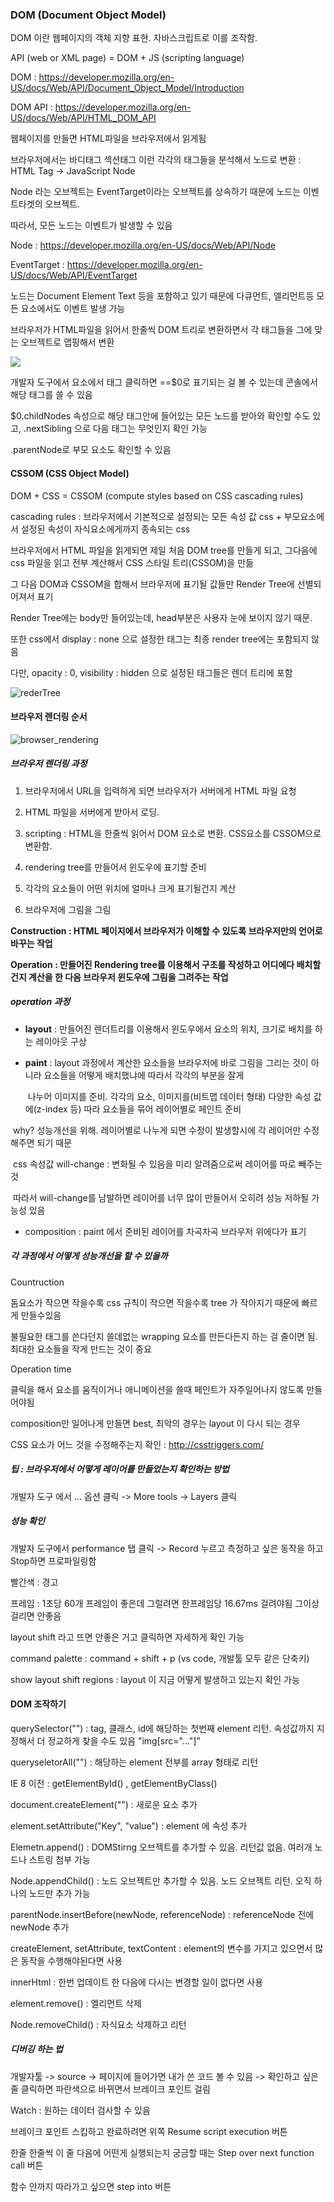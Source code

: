 ### DOM (Document Object Model)

DOM 이란 웹페이지의 객체 지향 표현. 자바스크립트로 이를 조작함.

API (web or XML page) = DOM + JS (scripting language)

DOM : https://developer.mozilla.org/en-US/docs/Web/API/Document_Object_Model/Introduction

DOM API : https://developer.mozilla.org/en-US/docs/Web/API/HTML_DOM_API

웹페이지를 만들면 HTML파일을 브라우저에서 읽게됨

브라우저에서는 바디태그 섹션태그 이런 각각의 태그들을 분석해서 노드로 변환 : HTML Tag -> JavaScript Node

Node 라는 오브젝트는 EventTarget이라는 오브젝트를 상속하기 때문에 노드는 이벤트타겟의 오브젝트. 

따라서, 모든 노드는 이벤트가 발생할 수 있음

Node : https://developer.mozilla.org/en-US/docs/Web/API/Node

EventTarget : https://developer.mozilla.org/en-US/docs/Web/API/EventTarget

노드는 Document Element Text 등을 포함하고 있기 때문에 다큐먼트, 엘리먼트등 모든 요소에서도 이벤트 발생 가능

브라우저가 HTML파일을 읽어서 한줄씩 DOM 트리로 변환하면서 각 태그들을 그에 맞는 오브젝트로 맵핑해서 변환 

<img src="https://media.vlpt.us/images/heartane/post/0751ad52-7b02-4c75-9514-41b484e49d60/Screen%20Shot%202021-07-05%20at%2010.52.55%20AM.png"/>



개발자 도구에서 요소에서 태그 클릭하면 ==$0로 표기되는 걸 볼 수 있는데 콘솔에서 해당 태그를 쓸 수 있음

$0.childNodes 속성으로 해당 태그안에 들어있는 모든 노드를 받아와 확인할 수도 있고, .nextSibling 으로 다음 태그는 무엇인지 확인 가능

.parentNode로 부모 요소도 확인할 수 있음



#### CSSOM (CSS Object Model)

DOM + CSS = CSSOM (compute styles based on CSS cascading rules)

cascading rules : 브라우저에서 기본적으로 설정되는 모든 속성 값 css + 부모요소에서 설정된 속성이 자식요소에게까지 종속되는 css

브라우저에서 HTML 파일을 읽게되면 제일 처음 DOM tree를 만들게 되고, 그다음에 css 파일을 읽고 전부 계산해서 CSS 스타일 트리(CSSOM)을 만듦

그 다음 DOM과 CSSOM을 합해서 브라우저에 표기될 값들만 Render Tree에 선별되어져서 표기

Render Tree에는 body만 들어있는데, head부분은 사용자 눈에 보이지 않기 때문.

또한 css에서 display : none 으로 설정한 태그는 최종 render tree에는 포함되지 않음

다만, opacity : 0, visibility : hidden 으로 설정된 태그들은 렌더 트리에 포함

![rederTree](/Users/seongtaek/project/TIL/자바스크립트/rederTree.png)



#### 브라우저 렌더링 순서

![browser_rendering](/Users/seongtaek/project/TIL/자바스크립트/browser_rendering.png)

##### 브라우저 렌더링 과정

1. 브라우저에서 URL을 입력하게 되면 브라우저가 서버에게 HTML 파일 요청

2. HTML 파일을 서버에게 받아서 로딩. 
3. scripting : HTML을 한줄씩 읽어서 DOM 요소로 변환. CSS요소를 CSSOM으로 변환함. 

4. rendering tree를 만들어서 윈도우에 표기할 준비

5. 각각의 요소들이 어떤 위치에 얼마나 크게 표기될건지 계산
6. 브라우저에 그림을 그림

**Construction : HTML 페이지에서 브라우저가 이해할 수 있도록 브라우저만의 언어로 바꾸는 작업**

**Operation : 만들어진 Rendering tree를 이용해서 구조를 작성하고 어디에다 배치할 건지 계산을 한 다음 브라우저 윈도우에 그림을 그려주는 작업**



##### operation 과정

- **layout** : 만들어진 렌더트리를 이용해서 윈도우에서 요소의 위치, 크기로 배치를 하는 레이아웃 구상

- **paint** : layout 과정에서 계산한 요소들을 브라우저에 바로 그림을 그리는 것이 아니라 요소들을 어떻게 배치했냐에 따라서 각각의 부분을 잘게 

	​			 나누어 이미지를 준비. 각각의 요소, 이미지를(비트맵 데이터 형태) 다양한 속성 값에(z-index 등) 따라 요소들을 묶어 레이어별로 페인트 준비 

​		why? 성능개선을 위해. 레이어별로 나누게 되면 수정이 발생할시에 각 레이어만 수정해주면 되기 때문

​		css 속성값 will-change : 변화될 수 있음을 미리 알려줌으로써 레이어를 따로 빼주는 것

​		따라서 will-change를 남발하면 레이어를 너무 많이 만들어서 오히려 성능 저하될 가능성 있음

- composition : paint 에서 준비된 레이어를 차곡차곡 브라우저 위에다가 표기



##### 각 과정에서 어떻게 성능개선을 할 수 있을까

Countruction 

돔요소가 작으면 작을수록 css 규칙이 작으면 작을수록 tree 가 작아지기 때문에 빠르게 만들수있음

불필요한 태그를 쓴다던지 쓸데없는 wrapping 요소를 만든다든지 하는 걸 줄이면 됨. 최대한 요소들을 작게 만드는 것이 중요

Operation time 

클릭을 해서 요소를 움직이거나 애니메이션을 쓸때 페인트가 자주일어나지 않도록 만들어야됨

composition만 일어나게 만들면 best, 최악의 경우는 layout 이 다시 되는 경우

CSS 요소가 어느 것을 수정해주는지 확인 : http://csstriggers.com/

##### 팁 : 브라우저에서 어떻게 레이어를 만들었는지 확인하는 방법

개발자 도구 에서 ... 옵션 클릭 -> More tools ->  Layers 클릭



##### 성능 확인

개발자 도구에서 performance 탭 클릭 -> Record 누르고 측정하고 싶은 동작을 하고 Stop하면 프로파일링함

빨간색 : 경고

프레임 : 1초당 60개 프레임이 좋은데 그럴려면 한프레임당 16.67ms 걸려야됨 그이상 걸리면 안좋음

layout shift 라고 뜨면 안좋은 거고 클릭하면 자세하게 확인 가능

command palette : command + shift + p (vs code, 개발툴 모두 같은 단축키)

show layout shift regions : layout 이 지금 어떻게 발생하고 있는지 확인 가능



#### DOM 조작하기

querySelector("") : tag, 클래스, id에 해당하는 첫번째 element 리턴. 속성값까지 지정해서 더 정교하게 찾을 수도 있음 "img[src="..."]"

queryseletorAll("") : 해당하는 element 전부를 array 형태로 리턴

IE 8 이전 : getElementById() , getElementByClass()



document.createElement("") : 새로운 요소 추가 

element.setAttribute("Key", "value") : element 에 속성 추가



Elemetn.append() : DOMStirng 오브젝트를 추가할 수 있음. 리턴값 없음. 여러개 노드나 스트링 첨부 가능

Node.appendChild() : 노드 오브젝트만 추가할 수 있음. 노드 오브젝트 리턴. 오직 하나의 노드만 추가 가능

parentNode.insertBefore(newNode, referenceNode) : referenceNode 전에 newNode 추가



createElement, setAttribute, textContent : element의 변수를 가지고 있으면서 많은 동작을 수행해야된다면 사용

innerHtml : 한번 업데이트 한 다음에 다시는 변경할 일이 없다면 사용



element.remove() : 엘리먼트 삭제

Node.removeChild() : 자식요소 삭제하고 리턴



##### 디버깅 하는 법

개발자툴 -> source -> 페이지에 들어가면 내가 쓴 코드 볼 수 있음 -> 확인하고 싶은 줄 클릭하면 파란색으로 바뀌면서 브레이크 포인트 걸림

Watch : 원하는 데이터 검사할 수 있음

브레이크 포인트 스킵하고 완료하려면 위쪽 Resume script execution 버튼

한줄 한줄씩 이 줄 다음에 어떤게 실행되는지 궁금할 때는 Step over next function call 버튼

함수 안까지 따라가고 싶으면 step into 버튼